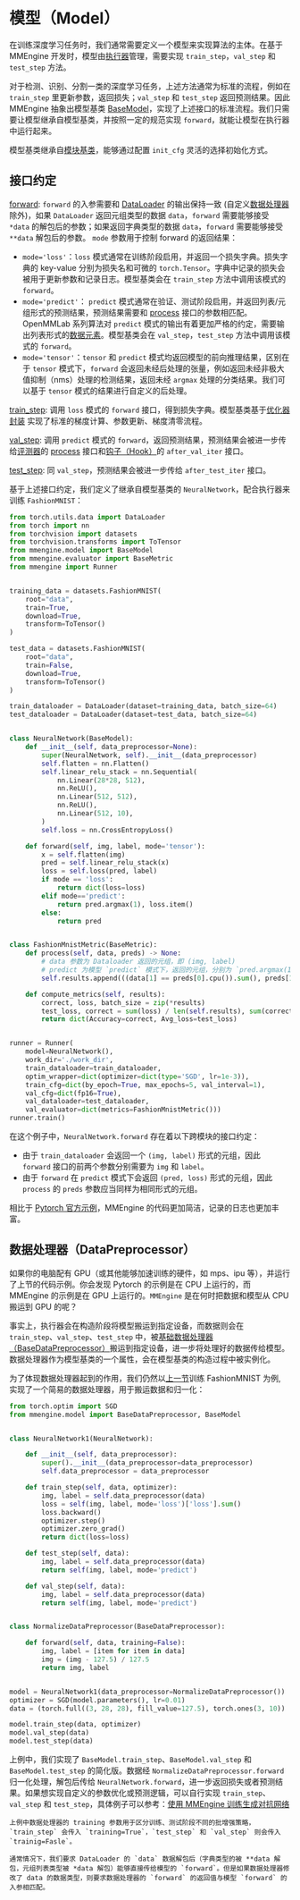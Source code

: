 # 模型（Model）

在训练深度学习任务时，我们通常需要定义一个模型来实现算法的主体。在基于 MMEngine 开发时，模型由[执行器](./runner.md)管理，需要实现 `train_step`，`val_step` 和 `test_step` 方法。

对于检测、识别、分割一类的深度学习任务，上述方法通常为标准的流程，例如在 `train_step` 里更新参数，返回损失；`val_step` 和 `test_step` 返回预测结果。因此 MMEngine 抽象出模型基类 [BaseModel](mmengine.model.BaseModel)，实现了上述接口的标准流程。我们只需要让模型继承自模型基类，并按照一定的规范实现 `forward`，就能让模型在执行器中运行起来。

模型基类继承自[模块基类](./initialize.md)，能够通过配置 `init_cfg` 灵活的选择初始化方式。

## 接口约定

[forward](mmengine.model.BaseModel.forward): `forward` 的入参需要和 [DataLoader](https://pytorch.org/tutorials/beginner/basics/data_tutorial.html) 的输出保持一致 (自定义[数据处理器](数据处理器（DataPreprocessor）)除外)，如果 `DataLoader` 返回元组类型的数据 `data`，`forward` 需要能够接受 `*data` 的解包后的参数；如果返回字典类型的数据 `data`，`forward` 需要能够接受 `**data` 解包后的参数。 `mode` 参数用于控制 forward 的返回结果：

- `mode='loss'`：`loss` 模式通常在训练阶段启用，并返回一个损失字典。损失字典的 key-value 分别为损失名和可微的 `torch.Tensor`。字典中记录的损失会被用于更新参数和记录日志。模型基类会在 `train_step` 方法中调用该模式的 `forward`。
- `mode='predict'`： `predict` 模式通常在验证、测试阶段启用，并返回列表/元组形式的预测结果，预测结果需要和 [process](mmengine.evaluator.Evaluator) 接口的参数相匹配。OpenMMLab 系列算法对 `predict` 模式的输出有着更加严格的约定，需要输出列表形式的[数据元素](./data_element.md)。模型基类会在 `val_step`，`test_step` 方法中调用该模式的 `forward`。
- `mode='tensor'`：`tensor` 和 `predict` 模式均返回模型的前向推理结果，区别在于 `tensor` 模式下，`forward` 会返回未经后处理的张量，例如返回未经非极大值抑制（nms）处理的检测结果，返回未经 `argmax` 处理的分类结果。我们可以基于 `tensor` 模式的结果进行自定义的后处理。

[train_step](mmengine.model.BaseModel.train_step): 调用 `loss` 模式的 `forward` 接口，得到损失字典。模型基类基于[优化器封装](./optim_wrapper.md) 实现了标准的梯度计算、参数更新、梯度清零流程。

[val_step](mmengine.model.BaseModel.val_step): 调用 `predict` 模式的 `forward`，返回预测结果，预测结果会被进一步传给[评测器](./metric_and_evaluator.md)的 [process](mmengine.evaluator.Evaluator.process) 接口和[钩子（Hook）](./hook.md)的 `after_val_iter` 接口。

[test_step](mmengine.model.BaseModel.test_step): 同 `val_step`，预测结果会被进一步传给 `after_test_iter` 接口。

基于上述接口约定，我们定义了继承自模型基类的 `NeuralNetwork`，配合执行器来训练 `FashionMNIST`：

```python
from torch.utils.data import DataLoader
from torch import nn
from torchvision import datasets
from torchvision.transforms import ToTensor
from mmengine.model import BaseModel
from mmengine.evaluator import BaseMetric
from mmengine import Runner


training_data = datasets.FashionMNIST(
    root="data",
    train=True,
    download=True,
    transform=ToTensor()
)

test_data = datasets.FashionMNIST(
    root="data",
    train=False,
    download=True,
    transform=ToTensor()
)

train_dataloader = DataLoader(dataset=training_data, batch_size=64)
test_dataloader = DataLoader(dataset=test_data, batch_size=64)


class NeuralNetwork(BaseModel):
    def __init__(self, data_preprocessor=None):
        super(NeuralNetwork, self).__init__(data_preprocessor)
        self.flatten = nn.Flatten()
        self.linear_relu_stack = nn.Sequential(
            nn.Linear(28*28, 512),
            nn.ReLU(),
            nn.Linear(512, 512),
            nn.ReLU(),
            nn.Linear(512, 10),
        )
        self.loss = nn.CrossEntropyLoss()

    def forward(self, img, label, mode='tensor'):
        x = self.flatten(img)
        pred = self.linear_relu_stack(x)
        loss = self.loss(pred, label)
        if mode == 'loss':
            return dict(loss=loss)
        elif mode=='predict':
            return pred.argmax(1), loss.item()
        else:
            return pred


class FashionMnistMetric(BaseMetric):
    def process(self, data, preds) -> None:
        # data 参数为 Dataloader 返回的元组，即 (img, label)
        # predict 为模型 `predict` 模式下，返回的元组，分别为 `pred.argmax(1) 和 `loss``
        self.results.append(((data[1] == preds[0].cpu()).sum(), preds[1], len(preds[0])))

    def compute_metrics(self, results):
        correct, loss, batch_size = zip(*results)
        test_loss, correct = sum(loss) / len(self.results), sum(correct) / sum(batch_size)
        return dict(Accuracy=correct, Avg_loss=test_loss)


runner = Runner(
    model=NeuralNetwork(),
    work_dir='./work_dir',
    train_dataloader=train_dataloader,
    optim_wrapper=dict(optimizer=dict(type='SGD', lr=1e-3)),
    train_cfg=dict(by_epoch=True, max_epochs=5, val_interval=1),
    val_cfg=dict(fp16=True),
    val_dataloader=test_dataloader,
    val_evaluator=dict(metrics=FashionMnistMetric()))
runner.train()
```

在这个例子中，`NeuralNetwork.forward` 存在着以下跨模块的接口约定：

- 由于 `train_dataloader` 会返回一个 `(img, label)` 形式的元组，因此 `forward` 接口的前两个参数分别需要为 `img` 和 `label`。
- 由于 `forward` 在 `predict` 模式下会返回 `(pred, loss)` 形式的元组，因此 `process` 的 `preds` 参数应当同样为相同形式的元组。

相比于 [Pytorch 官方示例](https://pytorch.org/tutorials/beginner/basics/optimization_tutorial.html#)，MMEngine 的代码更加简洁，记录的日志也更加丰富。

## 数据处理器（DataPreprocessor）

如果你的电脑配有 GPU（或其他能够加速训练的硬件，如 mps、ipu 等），并运行了上节的代码示例。你会发现 Pytorch 的示例是在 CPU 上运行的，而 MMEngine 的示例是在 GPU 上运行的。`MMEngine` 是在何时把数据和模型从 CPU 搬运到 GPU 的呢？

事实上，执行器会在构造阶段将模型搬运到指定设备，而数据则会在 `train_step`、`val_step`、`test_step` 中，被[基础数据处理器（BaseDataPreprocessor）](mmengine.model.BaseDataPreprocessor)搬运到指定设备，进一步将处理好的数据传给模型。数据处理器作为模型基类的一个属性，会在模型基类的构造过程中被实例化。

为了体现数据处理器起到的作用，我们仍然以[上一节](接口约定)训练 FashionMNIST 为例, 实现了一个简易的数据处理器，用于搬运数据和归一化：

```python
from torch.optim import SGD
from mmengine.model import BaseDataPreprocessor, BaseModel


class NeuralNetwork1(NeuralNetwork):

    def __init__(self, data_preprocessor):
        super().__init__(data_preprocessor=data_preprocessor)
        self.data_preprocessor = data_preprocessor

    def train_step(self, data, optimizer):
        img, label = self.data_preprocessor(data)
        loss = self(img, label, mode='loss')['loss'].sum()
        loss.backward()
        optimizer.step()
        optimizer.zero_grad()
        return dict(loss=loss)

    def test_step(self, data):
        img, label = self.data_preprocessor(data)
        return self(img, label, mode='predict')

    def val_step(self, data):
        img, label = self.data_preprocessor(data)
        return self(img, label, mode='predict')


class NormalizeDataPreprocessor(BaseDataPreprocessor):

    def forward(self, data, training=False):
        img, label = [item for item in data]
        img = (img - 127.5) / 127.5
        return img, label


model = NeuralNetwork1(data_preprocessor=NormalizeDataPreprocessor())
optimizer = SGD(model.parameters(), lr=0.01)
data = (torch.full((3, 28, 28), fill_value=127.5), torch.ones(3, 10))

model.train_step(data, optimizer)
model.val_step(data)
model.test_step(data)
```

上例中，我们实现了 `BaseModel.train_step`、`BaseModel.val_step` 和 `BaseModel.test_step` 的简化版。数据经 `NormalizeDataPreprocessor.forward` 归一化处理，解包后传给 `NeuralNetwork.forward`，进一步返回损失或者预测结果。如果想实现自定义的参数优化或预测逻辑，可以自行实现 `train_step`、`val_step` 和 `test_step`，具体例子可以参考：[使用 MMEngine 训练生成对抗网络](../examples/train_a_gan.md)

```{note}
上例中数据处理器的 training 参数用于区分训练、测试阶段不同的批增强策略，`train_step` 会传入 `training=True`，`test_step` 和 `val_step` 则会传入 `trainig=Fasle`。
```

```{note}
通常情况下，我们要求 DataLoader 的 `data` 数据解包后（字典类型的被 **data 解包，元组列表类型被 *data 解包）能够直接传给模型的 `forward`。但是如果数据处理器修改了 data 的数据类型，则要求数据处理器的 `forward` 的返回值与模型 `forward` 的入参相匹配。
```

